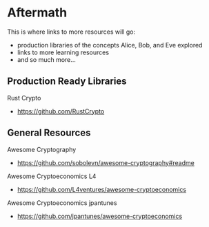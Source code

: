 # Aftermath

This is where links to more resources will go:
- production libraries of the concepts Alice, Bob, and Eve explored
- links to more learning resources
- and so much more...


## Production Ready Libraries

Rust Crypto
- https://github.com/RustCrypto

## General Resources

Awesome Cryptography
- https://github.com/sobolevn/awesome-cryptography#readme

Awesome Cryptoeconomics L4
- https://github.com/L4ventures/awesome-cryptoeconomics

Awesome Cryptoeconomics jpantunes
- https://github.com/jpantunes/awesome-cryptoeconomics


